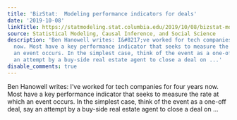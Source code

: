 ```yaml
---
title: 'BizStat:  Modeling performance indicators for deals'
date: '2019-10-08'
linkTitle: https://statmodeling.stat.columbia.edu/2019/10/08/bizstat-modeling-performance-indicators-for-deals/
source: Statistical Modeling, Causal Inference, and Social Science
description: 'Ben Hanowell writes: I&#8217;ve worked for tech companies for four years
  now. Most have a key performance indicator that seeks to measure the rate at which
  an event occurs. In the simplest case, think of the event as a one-off deal, say
  an attempt by a buy-side real estate agent to close a deal on ...'
disable_comments: true
---
```

Ben Hanowell writes: I&#8217;ve worked for tech companies for four years now. Most have a key performance indicator that seeks to measure the rate at which an event occurs. In the simplest case, think of the event as a one-off deal, say an attempt by a buy-side real estate agent to close a deal on ...